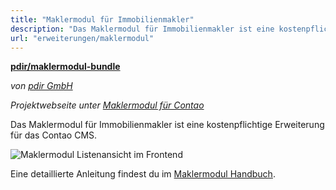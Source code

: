 ```yaml
---
title: "Maklermodul für Immobilienmakler"
description: "Das Maklermodul für Immobilienmakler ist eine kostenpflichtige Erweiterung für das Contao CMS."
url: "erweiterungen/maklermodul"
---
```


**[pdir/maklermodul-bundle](https://packagist.org/packages/pdir/maklermodul-bundle)**

_von [pdir GmbH](https://www.pdir.de)_

_Projektwebseite unter [Maklermodul für Contao](https://maklermodul.de)_

Das Maklermodul für Immobilienmakler ist eine kostenpflichtige Erweiterung für das Contao CMS.

![Maklermodul Listenansicht im Frontend](/extensions/images/de/maklermodul-bundle-frontend.png)

Eine detaillierte Anleitung findest du im [Maklermodul Handbuch](https://docs.pdir.de/#/maklermodul/index).
